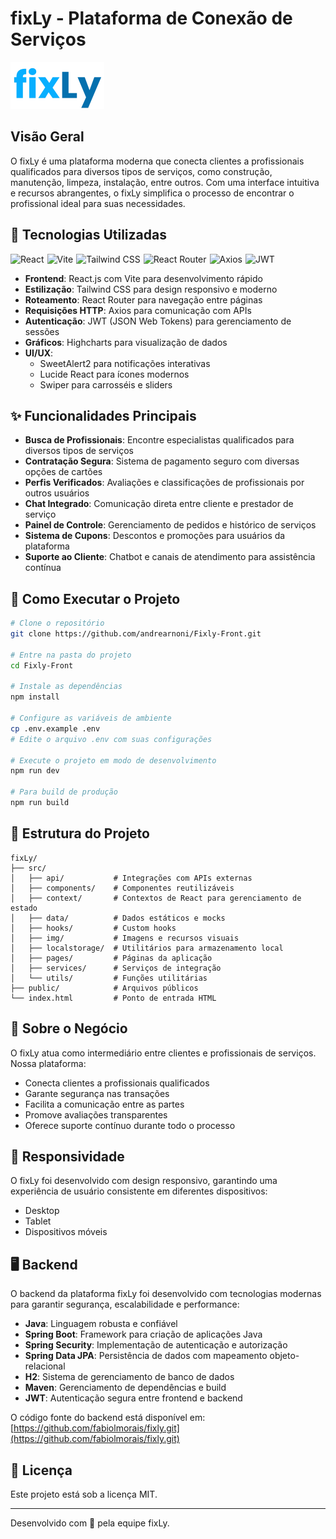 # fixLy - Plataforma de Conexão de Serviços

<img src="./src/img/logo2.png" alt="fixLy Logo" width="150">

## Visão Geral

O fixLy é uma plataforma moderna que conecta clientes a profissionais qualificados para diversos tipos de serviços, como construção, manutenção, limpeza, instalação, entre outros. Com uma interface intuitiva e recursos abrangentes, o fixLy simplifica o processo de encontrar o profissional ideal para suas necessidades.

## 🚀 Tecnologias Utilizadas

<div style="display: flex; flex-wrap: wrap; gap: 5px;">
  <img src="https://img.shields.io/badge/React-18.3.1-61DAFB?style=for-the-badge&logo=react" alt="React">
  <img src="https://img.shields.io/badge/Vite-Latest-646CFF?style=for-the-badge&logo=vite" alt="Vite">
  <img src="https://img.shields.io/badge/Tailwind_CSS-Latest-38B2AC?style=for-the-badge&logo=tailwind-css" alt="Tailwind CSS">
  <img src="https://img.shields.io/badge/React_Router-7.0.2-CA4245?style=for-the-badge&logo=react-router" alt="React Router">
  <img src="https://img.shields.io/badge/Axios-1.7.9-5A29E4?style=for-the-badge&logo=axios" alt="Axios">
  <img src="https://img.shields.io/badge/JWT-Latest-000000?style=for-the-badge&logo=json-web-tokens" alt="JWT">
</div>

- **Frontend**: React.js com Vite para desenvolvimento rápido
- **Estilização**: Tailwind CSS para design responsivo e moderno
- **Roteamento**: React Router para navegação entre páginas
- **Requisições HTTP**: Axios para comunicação com APIs
- **Autenticação**: JWT (JSON Web Tokens) para gerenciamento de sessões
- **Gráficos**: Highcharts para visualização de dados
- **UI/UX**:
  - SweetAlert2 para notificações interativas
  - Lucide React para ícones modernos
  - Swiper para carrosséis e sliders

## ✨ Funcionalidades Principais

- **Busca de Profissionais**: Encontre especialistas qualificados para diversos tipos de serviços
- **Contratação Segura**: Sistema de pagamento seguro com diversas opções de cartões
- **Perfis Verificados**: Avaliações e classificações de profissionais por outros usuários
- **Chat Integrado**: Comunicação direta entre cliente e prestador de serviço
- **Painel de Controle**: Gerenciamento de pedidos e histórico de serviços
- **Sistema de Cupons**: Descontos e promoções para usuários da plataforma
- **Suporte ao Cliente**: Chatbot e canais de atendimento para assistência contínua

## 🔧 Como Executar o Projeto

```bash
# Clone o repositório
git clone https://github.com/andrearnoni/Fixly-Front.git

# Entre na pasta do projeto
cd Fixly-Front

# Instale as dependências
npm install

# Configure as variáveis de ambiente
cp .env.example .env
# Edite o arquivo .env com suas configurações

# Execute o projeto em modo de desenvolvimento
npm run dev

# Para build de produção
npm run build
```

## 📁 Estrutura do Projeto

```
fixLy/
├── src/
│   ├── api/           # Integrações com APIs externas
│   ├── components/    # Componentes reutilizáveis
│   ├── context/       # Contextos de React para gerenciamento de estado
│   ├── data/          # Dados estáticos e mocks
│   ├── hooks/         # Custom hooks
│   ├── img/           # Imagens e recursos visuais
│   ├── localstorage/  # Utilitários para armazenamento local
│   ├── pages/         # Páginas da aplicação
│   ├── services/      # Serviços de integração
│   └── utils/         # Funções utilitárias
├── public/            # Arquivos públicos
└── index.html         # Ponto de entrada HTML
```

## 💼 Sobre o Negócio

O fixLy atua como intermediário entre clientes e profissionais de serviços. Nossa plataforma:

- Conecta clientes a profissionais qualificados
- Garante segurança nas transações
- Facilita a comunicação entre as partes
- Promove avaliações transparentes
- Oferece suporte contínuo durante todo o processo

## 📱 Responsividade

O fixLy foi desenvolvido com design responsivo, garantindo uma experiência de usuário consistente em diferentes dispositivos:

- Desktop
- Tablet
- Dispositivos móveis

## 🖥️ Backend

O backend da plataforma fixLy foi desenvolvido com tecnologias modernas para garantir segurança, escalabilidade e performance:

- **Java**: Linguagem robusta e confiável
- **Spring Boot**: Framework para criação de aplicações Java
- **Spring Security**: Implementação de autenticação e autorização
- **Spring Data JPA**: Persistência de dados com mapeamento objeto-relacional
- **H2**: Sistema de gerenciamento de banco de dados
- **Maven**: Gerenciamento de dependências e build
- **JWT**: Autenticação segura entre frontend e backend

O código fonte do backend está disponível em: [https://github.com/fabiolmorais/fixly.git](https://github.com/fabiolmorais/fixly.git)

## 📄 Licença

Este projeto está sob a licença MIT.

---

Desenvolvido com 💙 pela equipe fixLy.
